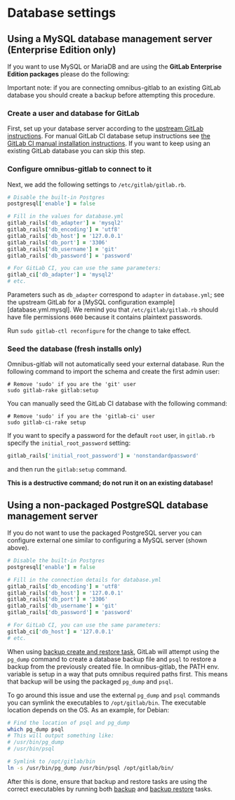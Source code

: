 # Database settings

## Using a MySQL database management server (Enterprise Edition only)

If you want to use MySQL or MariaDB and are using the **GitLab Enterprise Edition packages** please do the following:

Important note: if you are connecting omnibus-gitlab to an existing GitLab
database you should create a backup before attempting this procedure.

### Create a user and database for GitLab

First, set up your database server according to the [upstream GitLab
instructions](https://gitlab.com/gitlab-org/gitlab-ce/blob/master/doc/install/installation.md#5-database).
For manual GitLab CI database setup instructions see [the GitLab CI manual installation instructions](https://gitlab.com/gitlab-org/gitlab-ci/blob/master/doc/install/installation.md#4-prepare-the-database).
If you want to keep using an existing GitLab database you can skip this step.

### Configure omnibus-gitlab to connect to it

Next, we add the following settings to `/etc/gitlab/gitlab.rb`.

```ruby
# Disable the built-in Postgres
postgresql['enable'] = false

# Fill in the values for database.yml
gitlab_rails['db_adapter'] = 'mysql2'
gitlab_rails['db_encoding'] = 'utf8'
gitlab_rails['db_host'] = '127.0.0.1'
gitlab_rails['db_port'] = '3306'
gitlab_rails['db_username'] = 'git'
gitlab_rails['db_password'] = 'password'

# For GitLab CI, you can use the same parameters:
gitlab_ci['db_adapter'] = 'mysql2'
# etc.
```

Parameters such as `db_adapter` correspond to `adapter` in `database.yml`; see the upstream GitLab for a [MySQL configuration example][database.yml.mysql].
We remind you that `/etc/gitlab/gitlab.rb` should have file permissions `0600` because it contains plaintext passwords.

Run `sudo gitlab-ctl reconfigure` for the change to take effect.

### Seed the database (fresh installs only)

Omnibus-gitlab will not automatically seed your external database. Run the
following command to import the schema and create the first admin user:

```shell
# Remove 'sudo' if you are the 'git' user
sudo gitlab-rake gitlab:setup
```

You can manually seed the GitLab CI database with the following command:

```shell
# Remove 'sudo' if you are the 'gitlab-ci' user
sudo gitlab-ci-rake setup
```

If you want to specify a password for the default `root` user, in `gitlab.rb` specify the `initial_root_password` setting:

```ruby
gitlab_rails['initial_root_password'] = 'nonstandardpassword'
```

and then run the `gitlab:setup` command.

**This is a destructive command; do not run it on an existing database!**

## Using a non-packaged PostgreSQL database management server

If you do not want to use the packaged PostgreSQL server you can configure external one similar to configuring a MySQL server (shown above).

```ruby
# Disable the built-in Postgres
postgresql['enable'] = false

# Fill in the connection details for database.yml
gitlab_rails['db_encoding'] = 'utf8'
gitlab_rails['db_host'] = '127.0.0.1'
gitlab_rails['db_port'] = '3306'
gitlab_rails['db_username'] = 'git'
gitlab_rails['db_password'] = 'password'

# For GitLab CI, you can use the same parameters:
gitlab_ci['db_host'] = '127.0.0.1'
# etc.
```

When using [backup create and restore task](http://doc.gitlab.com/ce/raketasks/backup_restore.html#create-a-backup-of-the-gitlab-system), GitLab will attempt using the `pg_dump` command to create a database backup file and `psql` to restore a backup from the previously created file. In omnibus-gitlab, the PATH env. variable is setup in a way that puts omnibus required paths first. This means that backup will be using the packaged `pg_dump` and `psql`.

To go around this issue and use the external `pg_dump` and `psql` commands you can symlink the executables to `/opt/gitlab/bin`. The executable location depends on the OS. As an example, for Debian:

```bash
# Find the location of psql and pg_dump
which pg_dump psql
# This will output something like:
# /usr/bin/pg_dump
# /usr/bin/psql

# Symlink to /opt/gitlab/bin
ln -s /usr/bin/pg_dump /usr/bin/psql /opt/gitlab/bin/
```
After this is done, ensure that backup and restore tasks are using the correct executables by running both [backup](http://doc.gitlab.com/ce/raketasks/backup_restore.html#create-a-backup-of-the-gitlab-system) and [backup restore](http://doc.gitlab.com/ce/raketasks/backup_restore.html#omnibus-installations) tasks.